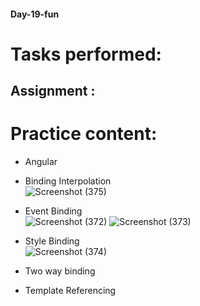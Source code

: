 #### Day-19-fun
# Tasks performed:

## Assignment :
<!-- No assignment for today -->

# Practice content:
- Angular 
- Binding Interpolation <br>
  ![Screenshot (375)](https://user-images.githubusercontent.com/49369387/160453393-15d4d1e3-70d7-4dea-814e-d6f0525fead5.png)

- Event Binding <br>
  ![Screenshot (372)](https://user-images.githubusercontent.com/49369387/160453378-18c82038-6431-4a2f-a507-ac0fcc93e31a.png)
  ![Screenshot (373)](https://user-images.githubusercontent.com/49369387/160453389-93edd859-f31b-4b71-9ba5-1f3ea2291c7a.png)
  
- Style Binding <br>
  ![Screenshot (374)](https://user-images.githubusercontent.com/49369387/160453392-c4b49fa7-796f-45ed-9975-7272855f9e16.png)
  
- Two way binding
- Template Referencing